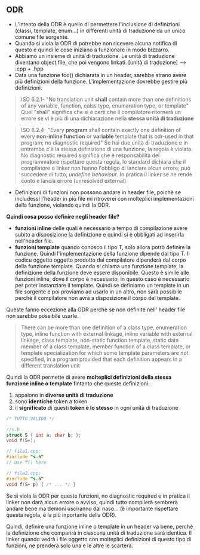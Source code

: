 ## ODR ##

* L'intento della ODR è quello di permettere l'inclusione di definizioni (classi, template, enum...)  in differenti unità di traduzione da un unico comune file sorgente.
* Quando si viola la ODR di potrebbe non ricevere alcuna notifica di questo e quindi le cose iniziano a funzionare in modo bizzarro.
* Abbiamo un insieme di unità di traduzione. Le unità di traduzione diventano object file, che poi vengono linkati. [unità di traduzione] --> .cpp + .hpp
* Data una funzione foo() dichiarata in un header, sarebbe strano avere più definizioni della funzione. L'implementazione dovrebbe gestire più definizioni.

> ISO 6.2.1- "No translation unit **shall** contain more than one definitions of any variable, function, calss type, enumaration type, or template"
Quel "shall" significa che si è certi che il compilatore ritornerà un errore se vi è più di una dichiarazione nella **stessa unità di traduzione**

>ISO 6.2.4- "Every **program** shall contain exactly one definition of every **non-inline function** or **variable** template that is odr-used in that program; no diagnostic required"
Se hai due unità di traduzione e in entrambe c'è la stessa definizione di una funzione, la regola è violata. No diagnostic required significa che è responsabilità del programmatore rispettare questa regola, lo standard dichiara che il compilatore o linker non hanno l'obbligo di lanciare alcun errore; può succedere di tutto, *undefine behaviour*. In pratica il linker se ne rende conto e lancia errore (unresolved external).
* Definizioni di funzioni non possono andare in header file, poichè se includessi l'header in più file mi ritroverei con molteplici implementazioni della funzione, violando quindi la ODR.

**Quindi cosa posso definire negli header file?**
* **funzioni inline** delle quali è necessario a tempo di compilazione avere subito a disposizione la definizione e quindi si è obbligati ad inserirla nell'header file.
* **funzioni template** quando conosco il tipo T, solo allora potrò definire la funzione. Quindi l'implementazione della funzione dipende dal tipo T. Il codice oggetto oggetto prodotto dal compilatore  dipenderà dal corpo della funzione template. Quando si chiama una funzione template, la definizione della funzione deve essere disponibile. Questo è simile alle funzioni inline, dove il corpo è necessario, in questo caso è necessario per poter instanziare il template. Quindi se definiamo un template in un file sorgente e poi proviamo ad usarlo in un altro, non sarà possibile perchè il compilatore non avrà a disposizione il corpo del template.

Queste fanno eccezione alla ODR perchè se non definite nell' header file non sarebbe possibile usarle.

> There can be more than one definition of a class type, enumeration type, inline function with
external linkage, inline variable with external linkage, class template, non-static
function template, static data member of a class template, member function of a class
template, or template specialization for which some template parameters are not specified,
in a program provided that each definition appears in a different translation unit

Quindi la ODR permette di avere **molteplici definizioni della stessa funzione inline o template** fintanto che queste definizioni:
1. appaiono in **diverse unità di traduzione**
2. sono **identiche** token a token
3. il **significato** di questi **token è lo stesso** in ogni unità di traduzione

``` c++
/* TUTTO VALIDO */

//s.h
struct S { int a; char b; };
void f(S∗);

// file1.cpp:
#include "s.h"
// use f() here

// file2.cpp:
#include "s.h"
void f(S∗ p) { /* ... */ }
``` 

Se si viola la ODR per queste funzioni, no diagnostic required e in pratica il linker non darà alcun errore o avviso, quindi tutto compilerà sembrerà andare bene ma demoni usciranno dal naso... (è importante rispettare questa regola, è la più inportante della ODR).

Quindi, definire una funzione inline o template in un header va bene, perchè la definizione che comparirà in ciascuna unità di traduzione sarà identica. Il linker quando vedrà i file oggetto con molteplici definizioni di questo tipo di funzioni, ne prenderà solo una e le altre le scarterà.
